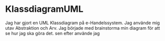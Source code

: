 # KlassdiagramUML
Jag har gjort en UML Klassdiagram på e-Handelssystem. 
Jag använde mig utav Abstraktion och Arv. 
Jag började med brainstorma min diagram för att se hur jag ska göra det. 
sen efter använde jag 
